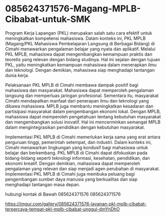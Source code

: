 # 085624371576-Magang-MPLB-Cibabat-untuk-SMK
Program Kerja Lapangan (PKL) merupakan salah satu cara efektif untuk meningkatkan kompetensi mahasiswa. Dalam konteks ini, PKL MPLB (Magang/PKL Mahasiswa Pembelajaran Langsung di Berbagai Bidang) di Cimahi menawarkan pengalaman belajar yang nyata dan aplikatif. Melalui PKL MPLB, mahasiswa dapat mengembangkan kemampuan praktis dan teoretis yang relevan dengan bidang studinya. Hal ini sejalan dengan tujuan PKL, yaitu meningkatkan kemampuan mahasiswa dalam menerapkan ilmu dan teknologi. Dengan demikian, mahasiswa siap menghadapi tantangan dunia kerja.

Pelaksanaan PKL MPLB di Cimahi membawa dampak positif bagi mahasiswa dan masyarakat. Mahasiswa dapat memperoleh pengalaman langsung dan memperluas jaringan profesional. Sementara itu, masyarakat Cimahi mendapatkan manfaat dari penerapan ilmu dan teknologi yang dibawa mahasiswa. MPLB juga membantu meningkatkan kesadaran dan partisipasi masyarakat dalam pengembangan ekonomi lokal. Dengan MPLB, mahasiswa dapat memperoleh pengetahuan tentang kebutuhan masyarakat dan mengembangkan solusi inovatif. Hal ini mencerminkan semangat MPLB dalam mengintegrasikan pendidikan dengan kebutuhan masyarakat.

Implementasi PKL MPLB di Cimahi memerlukan kerja sama yang erat antara perguruan tinggi, pemerintah setempat, dan industri. Dalam konteks ini, Cimahi menawarkan lingkungan yang kondusif bagi mahasiswa untuk belajar dan berkembang. PKL MPLB di Cimahi dapat difokuskan pada bidang-bidang seperti teknologi informasi, kesehatan, pendidikan, dan ekonomi kreatif. Dengan demikian, mahasiswa dapat memperoleh pengalaman yang relevan dan siap menjadi agen perubahan di masyarakat. Implementasi PKL MPLB di Cimahi juga membuka peluang bagi pengembangan sumber daya manusia yang berkualitas dan siap menghadapi tantangan masa depan.

hubungi kontak di Bawah
085624371576
085624371576

https://imgur.com/gallery/085624371576-layanan-pkl-mplb-cibabat-terpercaya-tempat-pkl-mplb-cibabat-unggul-dmYnDhO
